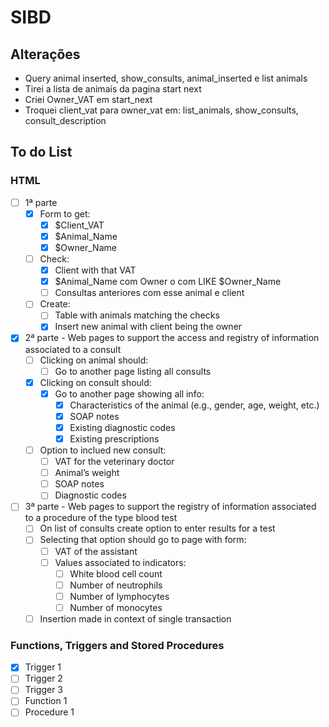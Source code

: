 # SIBD

## Alterações
- Query animal inserted, show_consults, animal_inserted e list animals 
- Tirei a lista de animais da pagina start next
- Criei Owner_VAT em start_next
- Troquei client_vat para owner_vat em: list_animals, show_consults, consult_description

## To do List

###  HTML  
- [ ] 1ª parte
  - [x] Form to get:
    - [x] $Client_VAT
    - [x] $Animal_Name
    - [x] $Owner_Name
  - [ ] Check:
    - [x] Client with that VAT
    - [x] $Animal_Name com Owner o com LIKE $Owner_Name
    - [ ] Consultas anteriores com esse animal e client
  - [ ] Create:
    - [ ] Table with animals matching the checks
    - [x] Insert new animal with client being the owner
  
- [x] 2ª parte - Web pages to support the access and registry of information associated to a consult
  - [ ] Clicking on animal should:
    - [ ] Go to another page listing all consults
  - [x] Clicking on consult should:
    - [x] Go to another page showing all info:
      - [x] Characteristics of the animal (e.g., gender, age, weight, etc.)
      - [x] SOAP notes
      - [x] Existing diagnostic codes
      - [x] Existing prescriptions
  - [ ] Option to inclued new consult:
    - [ ] VAT for the veterinary doctor
    - [ ] Animal’s weight
    - [ ] SOAP notes
    - [ ] Diagnostic codes

- [ ] 3ª parte - Web pages to support the registry of information associated to a procedure of the type blood test
  - [ ] On list of consults create option to enter results for a test
  - [ ] Selecting that option should go to page with form:
    - [ ] VAT of the assistant
    - [ ] Values associated to indicators:
      - [ ] White blood cell count
      - [ ] Number of neutrophils
      - [ ] Number of lymphocytes
      - [ ] Number of monocytes
  - [ ] Insertion made in context of single transaction

### Functions, Triggers and Stored Procedures
- [x] Trigger 1
- [ ] Trigger 2
- [ ] Trigger 3
- [ ] Function 1
- [ ] Procedure 1